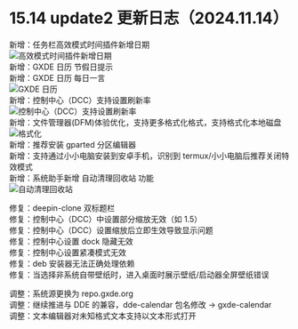 # 15.14 update2 更新日志（2024.11.14）

新增：任务栏高效模式时间插件新增日期  
![高效模式时间插件新增日期](/news/15.14.1update2/dock.png)  
新增：GXDE 日历 节假日提示  
新增：GXDE 日历 每日一言  
![GXDE 日历](/news/15.14.1update2/gxde-calendar.png)  
新增：控制中心（DCC）支持设置刷新率  
![控制中心（DCC）支持设置刷新率](/news/15.14.1update2/control-center.png)  
新增：文件管理器(DFM)体验优化，支持更多格式化格式，支持格式化本地磁盘  
![格式化](/news/15.14.1update2/format.png)  
新增：推荐安装 gparted 分区编辑器  
新增：支持通过小小电脑安装到安卓手机，识别到 termux/小小电脑后推荐关闭特效模式  
新增：系统助手新增 自动清理回收站 功能  
![自动清理回收站](/news/15.14.1update2/autotrash.png)  

修复：deepin-clone 双标题栏  
修复：控制中心（DCC）中设置部分缩放无效（如 1.5）  
修复：控制中心（DCC）设置缩放后立即生效导致显示问题  
修复：控制中心设置 dock 隐藏无效  
修复：控制中心设置紧凑模式无效  
修复：deb 安装器无法正确处理依赖  
修复：当选择非系统自带壁纸时，进入桌面时展示壁纸/启动器全屏壁纸错误  

调整：系统源更换为 repo.gxde.org  
调整：继续推进与 DDE 的兼容，dde-calendar 包名修改 -> gxde-calendar  
调整：文本编辑器对未知格式文本支持以文本形式打开  